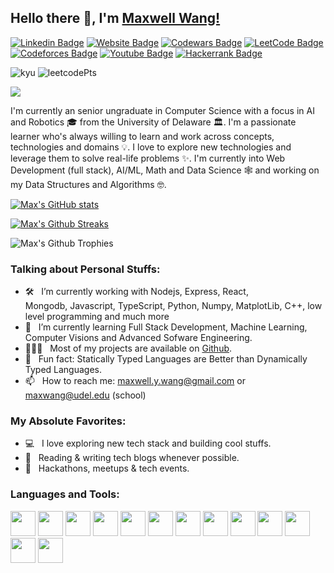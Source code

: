 ## Hello there 👋, I'm [Maxwell Wang!](https://www.github.com/mwang840/)

[![Linkedin Badge](https://img.shields.io/badge/-LinkedIn-0e76a8?style=flat-square&logo=Linkedin&logoColor=white)](linkedin.com/in/maxwell-wang-08ws/)
[![Website Badge](https://img.shields.io/badge/Website-3b5998?style=flat-square&logo=google-chrome&logoColor=white)](https://maxwangdev.vercel.app/)
[![Codewars Badge](https://img.shields.io/badge/Codewars-B1361E?style=for-the-badge&logo=Codewars&logoColor=white)](https://www.codewars.com/users/draco_635/badges/micro)
[![LeetCode Badge](https://img.shields.io/badge/-LeetCode-FFA116?style=for-the-badge&logo=LeetCode&logoColor=black)](https://leetcode.com/sCi_2444/)
[![Codeforces Badge](https://img.shields.io/badge/Codeforces-445f9d?style=for-the-badge&logo=Codeforces&logoColor=white)](https://codeforces.com/profile/dracoM)
[![Youtube Badge](https://img.shields.io/badge/YouTube-red?style=for-the-badge&logo=youtube&logoColor=white)](https://www.youtube.com/@draco4809)
[![Hackerrank Badge](https://img.shields.io/badge/-Hackerrank-2EC866?style=for-the-badge&logo=HackerRank&logoColor=white)](https://www.hackerrank.com/maxwang2?hr_r=1)

![kyu](https://www.codewars.com/users/draco_635/badges/micro)
![leetcodePts](https://img.shields.io/badge/dynamic/json?style=for-the-badge&labelColor=black&color=%23ffa116&label=Solved&query=solvedOverTotal&url=https%3A%2F%2Fbadge.xyli.tech/%2Fapi%2Fusers%2FsCi_2444&logo=leetcode&logoColor=yellow)

<a href="https://www.github.com/mwang" target="_blank" rel="noreferrer"><img
src="https://img.shields.io/github/followers/mwang840?color=blue&label=Github%20Followers&logoColor=blue&style=social" /></a>

I'm currently an senior ungraduate in Computer Science with a focus in AI and Robotics 🎓 from the University of Delaware 🏛. I'm a passionate learner who's always willing to learn and work across concepts, technologies and domains 💡. I love to explore new technologies and leverage them to solve real-life problems ✨. I'm currently into Web Development (full stack), AI/ML, Math and Data Science 🕸️ and working on my Data Structures and Algorithms 🤓.

[![Max's GitHub stats](https://github-readme-stats.vercel.app/api?username=mwang840)](https://github.com/anuraghazra/github-readme-stats)

[![Max's Github Streaks](https://github-readme-streak-stats.herokuapp.com?user=mwang840&theme=gruvbox&hide_border=true&border_radius=5)](https://git.io/streak-stats)

![Max's Github Trophies](https://github-profile-trophy.vercel.app/?username=mwang840)

### Talking about Personal Stuffs:

- 🛠 &nbsp; I’m currently working with Nodejs, Express, React, <br /> Mongodb, Javascript, TypeScript, Python, Numpy, MatplotLib, C++, low level programming and much more
- 🚀 &nbsp; I’m currently learning Full Stack Development, Machine Learning, Computer Visions and Advanced Sofware Engineering.
- 👨🏻‍💻 &nbsp; Most of my projects are available on [Github](https://github.com/mwang840).
- 👾 &nbsp; Fun fact: Statically Typed Languages are Better than Dynamically Typed Languages.
- 📫 &nbsp; How to reach me: maxwell.y.wang@gmail.com or maxwang@udel.edu (school)

### My Absolute Favorites:

- 💻 &nbsp; I love exploring new tech stack and building cool stuffs.
- 📰 &nbsp; Reading & writing tech blogs whenever possible.
- 🍕 &nbsp; Hackathons, meetups & tech events.

### Languages and Tools:
<img src="https://upload.wikimedia.org/wikipedia/commons/c/c3/Python-logo-notext.svg" height="auto" width="40">
<img src="https://upload.wikimedia.org/wikipedia/commons/9/99/Unofficial_JavaScript_logo_2.svg" height="auto" width="40">
<img src="https://upload.wikimedia.org/wikipedia/commons/4/4c/Typescript_logo_2020.svg" height="auto" width="40">
<img src="https://raw.githubusercontent.com/dustin100/dustin100/master/assests/html5-original.svg" height="auto" width="40">
<img src="https://raw.githubusercontent.com/dustin100/dustin100/master/assests/css3-original.svg" height="auto" width="40">

<img src="https://upload.wikimedia.org/wikipedia/commons/a/a7/React-icon.svg" height="auto" width="40">
<img src="https://upload.wikimedia.org/wikipedia/commons/1/18/ISO_C%2B%2B_Logo.svg" height="auto" width="40">
<img src="https://raw.githubusercontent.com/dustin100/dustin100/master/assests/bootstrap-plain.svg" height="auto" width="40">
<img src="https://upload.wikimedia.org/wikipedia/commons/b/bd/Logo_C_sharp.svg" height="auto" width="40">
<img src="https://upload.wikimedia.org/wikipedia/de/e/e1/Java-Logo.svg" height="auto" width="40">
<img src="https://upload.wikimedia.org/wikipedia/commons/b/bd/Logo_C_sharp.svg" height="auto" width="40">
<img src="https://upload.wikimedia.org/wikipedia/commons/1/18/C_Programming_Language.svg" height="auto" width="40">
<img src="https://upload.wikimedia.org/wikipedia/commons/4/48/Netwide_Assembler.svg" height="auto" width="40">